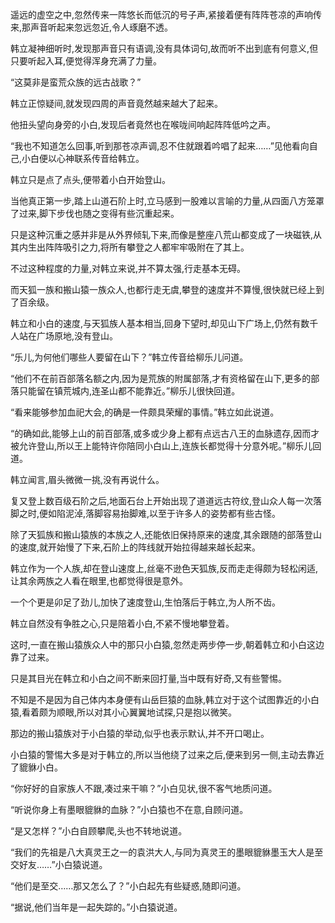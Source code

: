 
遥远的虚空之中,忽然传来一阵悠长而低沉的号子声,紧接着便有阵阵苍凉的声响传来,那声音听起来忽远忽近,令人琢磨不透。

韩立凝神细听时,发现那声音只有语调,没有具体词句,故而听不出到底有何意义,但只要听起入耳,便觉得浑身充满了力量。

“这莫非是蛮荒众族的远古战歌？”

韩立正惊疑间,就发现四周的声音竟然越来越大了起来。

他扭头望向身旁的小白,发现后者竟然也在喉咙间响起阵阵低吟之声。

“我也不知道怎么回事,听到那苍凉声调,忍不住就跟着吟唱了起来……”见他看向自己,小白便以心神联系传音给韩立。

韩立只是点了点头,便带着小白开始登山。

当他真正第一步,踏上山道石阶上时,立马感到一股难以言喻的力量,从四面八方笼罩了过来,脚下步伐也随之变得有些沉重起来。

只是这种沉重之感并非是从外界倾轧下来,而像是整座八荒山都变成了一块磁铁,从其内生出阵阵吸引之力,将所有攀登之人都牢牢吸附在了其上。

不过这种程度的力量,对韩立来说,并不算太强,行走基本无碍。

而天狐一族和搬山猿一族众人,也都行走无虞,攀登的速度并不算慢,很快就已经上到了百余级。

韩立和小白的速度,与天狐族人基本相当,回身下望时,却见山下广场上,仍然有数千人站在广场原地,没有登山。

“乐儿,为何他们哪些人要留在山下？”韩立传音给柳乐儿问道。

“他们不在前百部落名额之内,因为是荒族的附属部落,才有资格留在山下,更多的部落只能留在镇荒城内,连圣山都不能靠近。”柳乐儿很快回道。

“看来能够参加血祀大会,的确是一件颇具荣耀的事情。”韩立如此说道。

“的确如此,能够上山的前百部落,或多或少身上都有点远古八王的血脉遗存,因而才被允许登山,所以王上能特许你陪同小白山上,连族长都觉得十分意外呢。”柳乐儿回道。

韩立闻言,眉头微微一挑,没有再说什么。

复又登上数百级石阶之后,地面石台上开始出现了道道远古符纹,登山众人每一次落脚之时,便如陷泥淖,落脚容易抬脚难,以至于许多人的姿势都有些古怪。

除了天狐族和搬山猿族的本族之人,还能依旧保持原来的速度,其余跟随的部落登山的速度,就开始慢了下来,石阶上的阵线就开始拉得越来越长起来。

韩立作为一个人族,却在登山速度上,丝毫不逊色天狐族,反而走走得颇为轻松闲适,让其余两族之人看在眼里,也都觉得很是意外。

一个个更是卯足了劲儿,加快了速度登山,生怕落后于韩立,为人所不齿。

韩立自然没有争胜之心,只是陪着小白,不紧不慢地攀登着。

这时,一直在搬山猿族众人中的那只小白猿,忽然走两步停一步,朝着韩立和小白这边靠了过来。

只是其目光在韩立和小白之间不断来回打量,当中既有好奇,又有些警惕。

不知是不是因为自己体内本身便有山岳巨猿的血脉,韩立对于这个试图靠近的小白猿,看着颇为顺眼,所以对其小心翼翼地试探,只是抱以微笑。

那边的搬山猿族对于小白猿的举动,似乎也表示默认,并不开口喝止。

小白猿的警惕大多是对于韩立的,所以当他绕了过来之后,便来到另一侧,主动去靠近了貔貅小白。

“你好好的自家族人不跟,凑过来干嘛？”小白见状,很不客气地质问道。

“听说你身上有墨眼貔貅的血脉？”小白猿也不在意,自顾问道。

“是又怎样？”小白自顾攀爬,头也不转地说道。

“我们的先祖是八大真灵王之一的袁洪大人,与同为真灵王的墨眼貔貅墨玉大人是至交好友……”小白猿说道。

“他们是至交……那又怎么了？”小白起先有些疑惑,随即问道。

“据说,他们当年是一起失踪的。”小白猿说道。